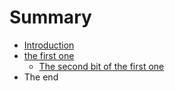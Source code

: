 # Summary

* [Introduction](README.md)
* [the first one](the_first_one.md)
   * [The second bit of the first one](the_second_bit_of_the_first_one.md)
* The end

